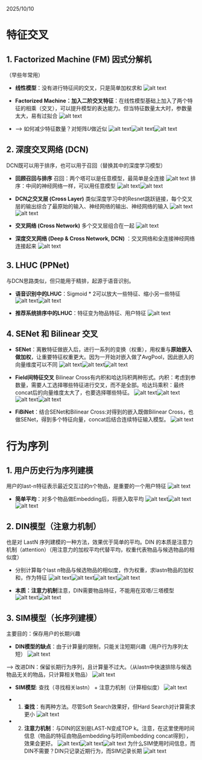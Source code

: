 2025/10/10

# 特征交叉
## 1. Factorized Machine (FM) 因式分解机

（早些年常用）

* **线性模型**：没有进行特征间的交叉，只是简单加权求和
  ![alt text](images/image-136.png)

* **Factorized Machine：加入二阶交叉特征**：在线性模型基础上加入了两个特征的相乘（交叉），可以提升模型的表达能力。但当特征数量太大时，参数量太大，易有过拟合
  ![alt text](images/image-137.png)

* --> 如何减少特征数量？对矩阵$U$做近似
  ![alt text](images/image-139.png)![alt text](images/image-140.png)![alt text](images/image-141.png)

## 2. 深度交叉网络 (DCN)
DCN既可以用于排序，也可以用于召回（替换其中的深度学习模型）

* **回顾召回与排序**
  召回：两个塔可以是任意模型，最简单是全连接
  ![alt text](images/image-142.png)
  排序：中间的神经网络一样，可以用任意模型
  ![alt text](images/image-143.png)![alt text](images/image-144.png)

* **DCN之交叉层 (Cross Layer)** 类似深度学习中的Resnet跳跃链接，每个交叉层的输出综合了最原始的输入、神经网络的输出、神经网络的输入
  ![alt text](images/image-146.png)![alt text](images/image-147.png)

* **交叉网络 (Cross Network)** 多个交叉层组合在一起
  ![alt text](images/image-148.png)

* **深度交叉网络 (Deep & Cross Network, DCN)** ：交叉网络和全连接神经网络连接起来
  ![alt text](images/image-149.png)

## 3. LHUC (PPNet)
与DCN思路类似，但只能用于精排，起源于语音识别。

* **语音识别中的LHUC**：Sigmoid * 2可以放大一些特征、缩小另一些特征
  ![alt text](images/image-150.png)![alt text](images/image-151.png)

* **推荐系统排序中的LHUC**：特征变为物品特征、用户特征
  ![alt text](images/image-152.png)


## 4. SENet 和 Bilinear 交叉

* **SENet**：离散特征做嵌入后，进行一系列的变换（权重），用权重与**原始嵌入做加权**，让重要特征权重更大。因为一开始对嵌入做了AvgPool，因此嵌入的向量维度可以不同
  ![alt text](images/image-153.png)![alt text](images/image-154.png)![alt text](images/image-155.png)

* **Field间特征交叉**
  Bilinear Cross有内积和哈达玛积两种形式。内积：考虑到参数量，需要人工选择哪些特征进行交叉，而不是全部。哈达玛乘积：最终concat后的向量维度太大了，也要选择哪些特征。
  ![alt text](images/image-156.png)![alt text](images/image-157.png)![alt text](images/image-158.png)![alt text](images/image-159.png)

* **FiBiNet**：结合SENet和Bilinear Cross:对得到的嵌入既做Bilinear Cross，也做SENet，得到多个特征向量，concat后结合连续特征输入模型。
  ![alt text](images/image-160.png)


# 行为序列

## 1. 用户历史行为序列建模
用户的last-n特征表示最近交互过的n个物品，是重要的一个用户特征
![alt text](images/image-161.png)

* **简单平均**：对多个物品做Embedding后，将嵌入取平均
  ![alt text](images/image-162.png)![alt text](images/image-164.png)![alt text](images/image-165.png)

## 2. DIN模型（注意力机制）
也是对 LastN 序列建模的一种方法，效果优于简单的平均。DIN 的本质是注意力机制（attention）（用注意力的加权平均代替平均，权重代表物品与候选物品的相似度）
* 分别计算每个last n物品与候选物品的相似度，作为权重，求lastn物品的加权和，作为特征
![alt text](images/image-166.png)![alt text](images/image-167.png)![alt text](images/image-168.png)![alt text](images/image-169.png)

* **本质：注意力机制**注意，DIN需要物品特征，不能用在双塔/三塔模型
  ![alt text](images/image-170.png)![alt text](images/image-171.png)

## 3. SIM模型（长序列建模）
主要目的：保存用户的长期兴趣

* **DIN模型的缺点**：由于计算量的限制，只能关注短期兴趣（用户行为序列太短）
  ![alt text](images/image-172.png)

--> 改进DIN：保留长期行为序列，且计算量不过大。（从lastn中快速排除与候选物品无关的物品，只计算相关物品）
![alt text](images/image-173.png)

* **SIM模型**: 查找（寻找相关lastn） + 注意力机制（计算相似度）
  ![alt text](images/image-174.png)

* 1. **查找**：有两种方法。尽管Soft Search效果好，但Hard Search对计算需求更小
  ![alt text](images/image-175.png)

* 2. **注意力机制**：与DIN的区别是LAST-N变成TOP k。注意，在这里使用时间信息（物品的特征由物品embedding与时间embedding concat得到），效果会更好。
  ![alt text](images/image-176.png)![alt text](images/image-177.png)![alt text](images/image-178.png)
  为什么SIM使用时间信息，而DIN不需要？DIN只记录近期行为，而SIM记录长期
  ![alt text](images/image-179.png)